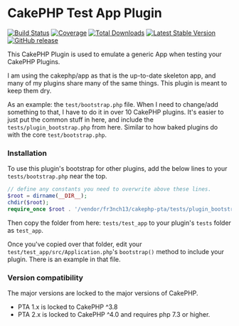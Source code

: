 # CakePHP Test App Plugin

[![Build Status](https://travis-ci.org/fr3nch13/cakephp-pta.svg?branch=master)](https://travis-ci.org/fr3nch13/cakephp-pta)
[![Coverage](https://codecov.io/gh/fr3nch13/cakephp-pta/branch/master/graph/badge.svg)](https://codecov.io/gh/fr3nch13/cakephp-pta)
[![Total Downloads](https://img.shields.io/packagist/dt/fr3nch13/cakephp-pta.svg?style=flat-square)](https://packagist.org/packages/fr3nch13/cakephp-pta)
[![Latest Stable Version](https://img.shields.io/packagist/v/fr3nch13/cakephp-pta.svg?style=flat-square)](https://packagist.org/packages/fr3nch13/cakephp-pta)
[![GitHub release](https://img.shields.io/github/release/fr3nch13/cakephp-pta.svg)](https://GitHub.com/fr3nch13/cakephp-pta/releases/)

This CakePHP Plugin is used to emulate a generic App when testing your CakePHP Plugins.

I am using the cakephp/app as that is the up-to-date skeleton app, and many of my plugins
share many of the same things. This plugin is meant to keep them dry.

As an example: the `test/bootstrap.php` file. When I need to change/add something to that, I have to do
it in over 10 CakePHP plugins. It's easier to just put the common stuff in here, and include the `tests/plugin_bootstrap.php` from here. Similar to how baked plugins do with the core `test/bootstrap.php`.

### Installation

To use this plugin's bootstrap for other plugins, add the below lines to your `tests/bootstrap.php` near the top.

```php
// define any constants you need to overwrite above these lines.
$root = dirname(__DIR__);
chdir($root);
require_once $root . '/vendor/fr3nch13/cakephp-pta/tests/plugin_bootstrap.php';
```

Then copy the folder from here: `tests/test_app` to your plugin's `tests` folder as `test_app`.

Once you've copied over that folder, edit your `test/test_app/src/Application.php`'s `bootstrap()` method to include your plugin. There is an example in that file.

### Version compatibility

The major versions are locked to the major versions of CakePHP.
- PTA 1.x is locked to CakePHP ^3.8
- PTA 2.x is locked to CakePHP ^4.0 and requires php 7.3 or higher.
